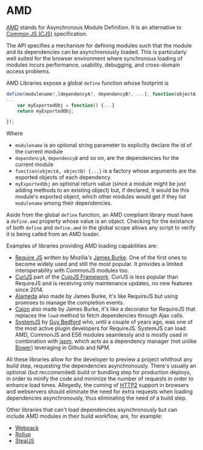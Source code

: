 # AMD

[AMD](https://github.com/amdjs/amdjs-api/wiki/AMD) stands for Asynchronous Module Definition. It is an alternative to [Common JS (CJS)](CommonJS.md) specification.

The API specifies a mechanism for defining modules such that the module and its dependencies can be asynchronously loaded. This is particularly well suited for the browser environment where synchronous loading of modules incurs performance, usability, debugging, and cross-domain access problems.

AMD Libraries expose a global `define` function whose footprint is

```js
define(modulename?,[dependencyA?, dependencyB?, ...], function(objectA, objectB, ...) {
...
    var myExportedObj = function() {...}
    return myExportedObj;

});
```

Where

- `modulename` is an optional string parameter to explicitly declare the id of the current module
- `dependencyA`, `dependencyB` and so on, are the dependencies for the current module
- `function(objectA, objectB) {...}` is a factory whose arguments are the exported objects of each dependency. 
- `myExportedObj` an optional return value (since a module might be just adding methods to an existing object) but, if declared, it would be this module's exported object, which other modules would get if they list `modulename` among their dependencies.

Aside from the global `define` function, an AMD compliant library must have a `define.amd` property whose value is an object. Checking for the existance of both `define` and `define.amd` in the global scope allows any script to verify it is being called from an AMD loader.

Examples of libraries providing AMD loading capabilities are:

- [Require JS](http://requirejs.org/docs/whyamd.html) written by Mozilla's [James Burke](https://github.com/jrburke/). One of the first ones to become widely used and still the most popular. It provides a limited interoperability with CommonJS modules too.
- [CurlJS](https://github.com/cujojs/curl) part of the [CujoJS Framework](http://cujojs.com/). CurlJS is less popular than RequireJS and is receiving only maintenance updates, no new features since 2014.
- [Alameda](https://github.com/requirejs/alameda) also made by James Burke, it's like RequireJS but using promises to manage the completion events.
- [Cajon](https://github.com/requirejs/cajon) also made by James Burke, it's like a decorator for RequireJS that replaces the `load` method to fetch dependencies through Ajax calls.
- [SystemJS](https://github.com/systemjs/systemjs) by [Guy Bedford](https://github.com/guybedford) who, until a couple of years ago, was one of the most active plugin developers for RequireJS. SystemJS can load AMD, CommonJS and ES6 modules seamlessly and is mostly used in combination with [jspm](http://jspm.io/), which acts as a dependency manager (not unlike [Bower](Bower.md)) leveraging in Github and NPM. 

All these libraries allow for the developer to preview a project whithout any build step, requesting the dependencies asynchronously. There's usually an optional (but reccomended) build or bundling step for production deploys, in order to minify the code and minimize the number of requests in order to enhance load times. Allegedly, the coming of [HTTP2](https://http2.github.io/) support in browsers and webservers should eliminate the need for extra requests when loading dependencies asynchronously, thus eliminating the need of a build step.

Other libraries that can't load dependencies asynchronously but can include AMD modules in their build workflow, are, for example:

- [Webpack](WEBPACK.md) 
- [Rollup](http://rollupjs.org/)
- [StealJS](http://stealjs.com/)


